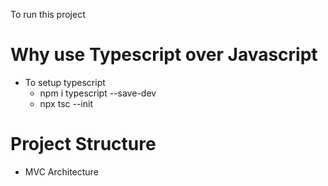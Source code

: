 To run this project

# Why use Typescript over Javascript

- To setup typescript
  - npm i typescript --save-dev
  - npx tsc --init

# Project Structure

- MVC Architecture
